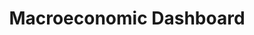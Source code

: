 ---
comments_and_limitations: The US Federal Statistical System is decentralized.  Dashboards
  of major economic indicators are maintained by the respective agencies-- Commerce,
  Labor, etc.
data_non_statistical: false
date_metadata_updated: February 2018
goal_meta_link: http://unstats.un.org/sdgs/files/metadata-compilation/Metadata-Goal-17.pdf
goal_meta_link_page: 25
graph: binary
graph_status_notes: unk
graph_title: Does the USG produce dashboards of macroeconomic indicators (Y/N)?
graph_type: line
graph_type_description: null
has_metadata: false
indicator: 17.13.1
indicator_name: Macroeconomic Dashboard
indicator_variable: macrodash
layout: indicator
periodicity: Annual
permalink: /17-13-1/
published: true
reporting_status: complete
sdg_goal: 17
source_active_1: true
source_agency_staff_email_1: 'FN-OMB-OIRA-SDGs@omb.eop.gov '
source_agency_staff_name_1: Kali Kong
source_notes_1: null
source_title_1: null
source_url_1: https://www.commerce.gov/economicindicators; https://www.bls.gov/ilc/dashboards.htm;
  https://fred.stlouisfed.org/;
target: Enhance global macroeconomic stability, including through policy coordination
  and policy coherence.
target_id: '17.13'
title: Macroeconomic Dashboard
un_custodial_agency: World Bank
un_designated_tier: '3'
unit_of_measure: Yes/No
variable_description: null
variable_notes: null
---